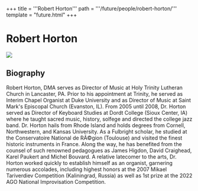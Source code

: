 +++
title = '''Robert Horton'''
path = '''/future/people/robert-horton/'''
template = "future.html"
+++

<h1>Robert Horton</h1>

<img src="https://custom.cvent.com/C3A4539B19F74ABCB6FCE437F6BC0A74/files/event/910aaf2914d44586a56fbd0b3b2c31c0/fa718b817d3a43dbb39dba4f3efcd2a4.jpg">
<h2>Biography</h2>
<p>Robert Horton, DMA serves as Director of Music at Holy Trinity Lutheran Church in Lancaster, PA.  Prior to his appointment at Trinity, he served as Interim Chapel Organist at Duke University and as Director of Music at Saint Mark's Episcopal Church (Evanston, IL).  From 2005 until 2008, Dr. Horton served as Director of Keyboard Studies at Dordt College (Sioux Center, IA) where he taught sacred music, history, solfege and directed the college jazz band.  Dr. Horton hails from Rhode Island and holds degrees from Cornell, Northwestern, and Kansas University. As a Fulbright scholar, he studied at the Conservatoire National de RÃ©gion (Toulouse) and visited the finest historic instruments in France.  Along the way, he has benefited from the counsel of such renowned pedagogues as James Higdon, David Craighead, Karel Paukert and Michel Bouvard. A relative latecomer to the arts, Dr. Horton worked quickly to establish himself as an organist, garnering numerous accolades, including highest honors at the 2007 Mikael Tariverdiev Competition (Kaliningrad, Russia) as well as 1st prize at the 2022 AGO National Improvisation Competition.</p>

